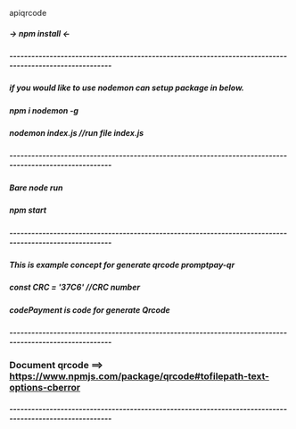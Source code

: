  apiqrcode

##### -> npm install <-
##### --------------------------------------------------------------------------------------------------------
##### if you would like to use nodemon can setup package in below.
##### npm i nodemon -g
##### nodemon index.js //run file index.js 
##### --------------------------------------------------------------------------------------------------------
##### Bare node run 
##### npm start
##### --------------------------------------------------------------------------------------------------------
##### This is example concept for generate qrcode promptpay-qr

##### const CRC = '37C6' //CRC number
##### codePayment is code for generate Qrcode
##### --------------------------------------------------------------------------------------------------------
### Document qrcode ==> https://www.npmjs.com/package/qrcode#tofilepath-text-options-cberror
##### --------------------------------------------------------------------------------------------------------
